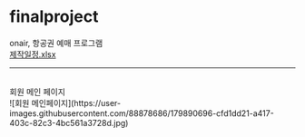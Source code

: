 # finalproject
onair, 항공권 예매 프로그램<br>
[제작일정.xlsx](https://github.com/Runu09/finalproject/files/9146072/default.xlsx)<br>
<hr><br>
회원 메인 페이지<br>
![회원 메인페이지](https://user-images.githubusercontent.com/88878686/179890696-cfd1dd21-a417-403c-82c3-4bc561a3728d.jpg)<br>
